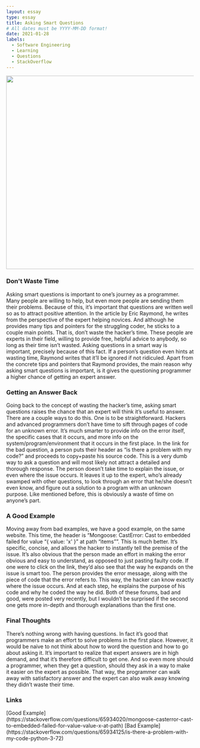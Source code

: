 ```yaml
---
layout: essay
type: essay
title: Asking Smart Questions
# All dates must be YYYY-MM-DD format!
date: 2021-01-28
labels:
  - Software Engineering
  - Learning
  - Questions
  - StackOverflow
---
```

<img src="../images/codecode.jpg" width=778 height=518>
<h3>Don't Waste Time</h3>
Asking smart questions is important to one’s journey as a programmer. Many people are willing to help, but even more people are sending them their problems. Because of this, it’s important that questions are written well so as to attract positive attention. In the article by Eric Raymond, he writes from the perspective of the expert helping novices. And although he provides many tips and pointers for the struggling coder, he sticks to a couple main points. That is, don’t waste the hacker’s time. These people are experts in their field, willing to provide free, helpful advice to anybody, so long as their time isn’t wasted. Asking questions in a smart way is important, precisely because of this fact. If a person’s question even hints at wasting time, Raymond writes that it’ll be ignored if not ridiculed. Apart from the concrete tips and pointers that Raymond provides, the main reason why asking smart questions is important, is it gives the questioning programmer a higher chance of getting an expert answer.

<h3>Getting an Answer Back</h3>
Going back to the concept of wasting the hacker’s time, asking smart questions raises the chance that an expert will think it’s useful to answer. There are a couple ways to do this. One is to be straightforward. Hackers and advanced programmers don’t have time to sift through pages of code for an unknown error. It’s much smarter to provide info on the error itself, the specific cases that it occurs, and more info on the system/program/environment that it occurs in the first place. In the link for the bad question, a person puts their header as “is there a problem with my code?” and proceeds to copy+paste his source code. This is a very dumb way to ask a question and will most likely not attract a detailed and thorough response. The person doesn’t take time to explain the issue, or even where the issue occurs. It leaves it up to the expert, who’s already swamped with other questions, to look through an error that he/she doesn’t even know, and figure out a solution to a program with an unknown purpose. Like mentioned before, this is obviously a waste of time on anyone’s part. 


<h3>A Good Example</h3>
Moving away from bad examples, we have a good example, on the same website. This time, the header is “Mongoose: CastError: Cast to embedded failed for value “{ value: 'x' }” at path “items””. This is much better. It’s specific, concise, and allows the hacker to instantly tell the premise of the issue. It’s also obvious that the person made an effort in making the error obvious and easy to understand, as opposed to just pasting faulty code. If one were to click on the link, they’d also see that the way he expands on the issue is smart too. The person provides the error message, along with the piece of code that the error refers to. This way, the hacker can know exactly where the issue occurs. And at each step, he explains the purpose of his code and why he coded the way he did. Both of these forums, bad and good, were posted very recently, but I wouldn’t be surprised if the second one gets more in-depth and thorough explanations than the first one.


<h3>Final Thoughts</h3>
There’s nothing wrong with having questions. In fact it’s good that programmers make an effort to solve problems in the first place. However, it would be naive to not think about how to word the question and how to go about asking it. It’s important to realize that expert answers are in high demand, and that it’s therefore difficult to get one. And so even more should a programmer, when they get a question, should they ask in a way to make it easier on the expert as possible. That way, the programmer can walk away with satisfactory answer and the expert can also walk away knowing they didn’t waste their time. 


<h3>Links</h3>
[Good Example](https://stackoverflow.com/questions/65934020/mongoose-casterror-cast-to-embedded-failed-for-value-value-x-at-path)
[Bad Example](https://stackoverflow.com/questions/65934125/is-there-a-problem-with-my-code-python-3-72)
